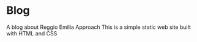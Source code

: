 # Blog
A blog about Reggio Emilia Approach
This is a simple static web site built with HTML and CSS
